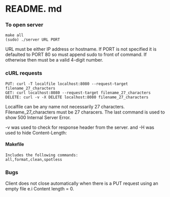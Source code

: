 # README. md


### To open server
    make all
    (sudo) ./server URL PORT
URL must be either IP address or hostname. 
If PORT is not specified it is defaulted to PORT 80 so must append sudo to front of command. If otherwise then must be a valid 4-digit number.
### cURL requests
    PUT: curl -T localfile localhost:8080 --request-target filename_27_characters
    GET: curl localhost:8080 --request-target filename_27_characters
    DELETE: curl -v -X DELETE localhost:8080 filename_27_characters 

Localfile can be any name not necessarily 27 characters. Filename_27_characters must be 27 characers. The last command is used to show 500 Internal Server Error. 

-v was used to check for response header from the server. and -H was used to hide Content-Length:

#### Makefile
    Includes the following commands:
    all,format,clean,spotless
### Bugs
Client does not close automatically when there is a PUT request using an empty file e.i Content length = 0.  
